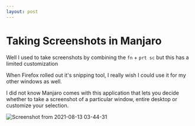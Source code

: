 ```yaml
---
layout: post
---
```


# Taking Screenshots in Manjaro

Well I used to take screenshots by combining the `fn` + `prt sc` but this has a limited customization 

When Firefox rolled out it's snipping tool, I really wish I could use it for my other windows as well.

I did not know Manjaro comes with this application that lets you decide whether to take a screenshot of a particular window, entire desktop or customize your selection.

![Screenshot from 2021-08-13 03-44-31](https://user-images.githubusercontent.com/41069456/129287596-2a12c171-3f09-4de3-9dcb-217a0d6d0e71.png)
